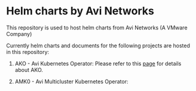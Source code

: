 # Helm charts by Avi Networks

This repository is used to host helm charts from Avi Networks (A VMware Company)

Currently helm charts and documents for the following projects are hosted in this repository:

1. AKO - Avi Kubernetes Operator:
	Please refer to this [page](docs/AKO/README.md) for details about AKO.

2. AMK0 - Avi Multicluster Kubernetes Operator:
